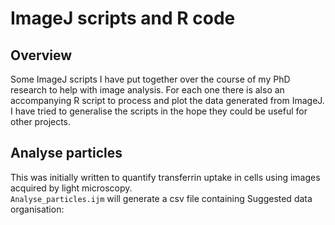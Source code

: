 # ImageJ scripts and R code
## Overview
Some ImageJ scripts I have put together over the course of my PhD research to help with image analysis. For each one there is also an accompanying R script to process and plot the data generated from ImageJ. I have tried to generalise the scripts in the hope they could be useful for other projects. 

## Analyse particles
This was initially written to quantify transferrin uptake in cells using images acquired by light microscopy.  
`Analyse_particles.ijm` will generate a csv file containing
Suggested data organisation:


